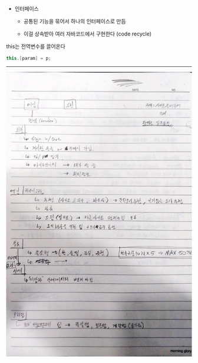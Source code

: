 - 인터페이스
  
  - 공통된 기능을 묶어서 하나의 인터페이스로 만듬
  
  - 이걸 상속받아 여러 자바코드에서 구현한다 (code recycle)

this는 전역변수를 끌어온다

```java
this.[param] = p;
```

-------------------

<img src="12-21 사진/KakaoTalk_20240124_095648847.jpg">


